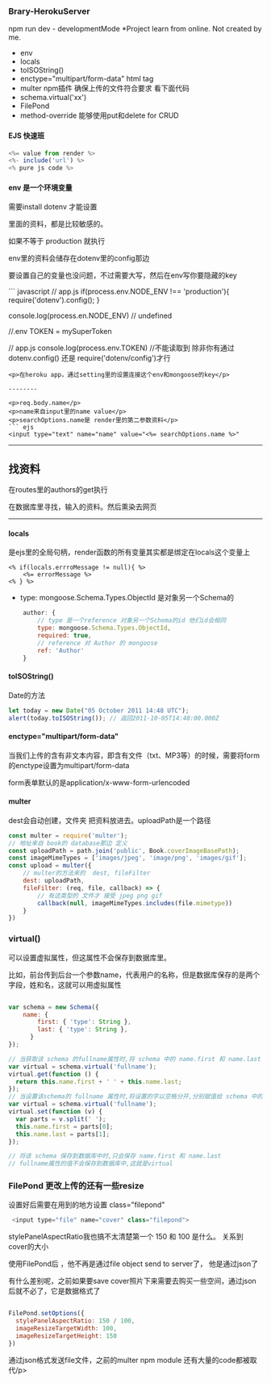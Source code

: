 ### Brary-HerokuServer
npm run dev - developmentMode
*Project learn from online. Not created by me.

* env
* locals
* toISOString()
* enctype="multipart/form-data" html tag
* multer npm插件 确保上传的文件符合要求 看下面代码
* schema.virtual('xx')
* FilePond 
* method-override 能够使用put和delete for CRUD

#### EJS 快速班

``` javascript
<%= value from render %>
<%- include('url') %>
<% pure js code %> 
```


#### env 是一个环境变量
需要install dotenv 才能设置
<p>里面的资料，都是比较敏感的。</p>
<p>如果不等于 production 就执行</p>
<p>env里的资料会储存在dotenv里的config那边</p>
<p>要设置自己的变量也没问题，不过需要大写，然后在env写你要隐藏的key</p>
``` javascript
// app.js
if(process.env.NODE_ENV !== 'production'){
    require('dotenv').config();
}

console.log(process.en.NODE_ENV) // undefined
<!-- process.env.SECRET_MESSAGE -->
//.env
TOKEN = mySuperToken

// app.js
console.log(process.env.TOKEN) //不能读取到 除非你有通过dotenv.config() 还是 require('dotenv/config')才行

```
<p>在heroku app，通过setting里的设置连接这个env和mongoose的key</p>

--------

<p>req.body.name</p>
<p>name来自input里的name value</p>
<p>searchOptions.name是 render里的第二参数资料</p>
``` ejs
<input type="text" name="name" value="<%= searchOptions.name %>"
```

------------
## 找资料
<p>在routes里的authors的get执行</p>
<p>在数据库里寻找，输入的资料。然后熏染去网页</p>


-----------
#### locals
是ejs里的全局句柄，render函数的所有变量其实都是绑定在locals这个变量上
``` ejs
<% if(locals.errroMessage != null){ %>
    <%= errorMessage %> 
<% } %>
```

* type: mongoose.Schema.Types.ObjectId
是对象另一个Schema的
``` javascript
    author: {
        // type 是一个reference 对象另一个Schema的id 他们id会相同
        type: mongoose.Schema.Types.ObjectId,
        required: true,
        // reference 对 Author 的 mongoose
        ref: 'Author'
    }
```

#### toISOString()
Date的方法
``` javascript 
let today = new Date("05 October 2011 14:48 UTC");
alert(today.toISOString()); // 返回2011-10-05T14:48:00.000Z
```

#### enctype="multipart/form-data"
<p>当我们上传的含有非文本内容，即含有文件（txt、MP3等）的时候，需要将form的enctype设置为multipart/form-data</p>
<p>form表单默认的是application/x-www-form-urlencoded</p>


#### multer
<p>dest会自动创建，文件夹 把资料放进去。uploadPath是一个路径</p>

``` javascript
const multer = require('multer');
// 地址来自 book的 database那边 定义
const uploadPath = path.join('public', Book.coverImageBasePath);
const imageMimeTypes = ['images/jpeg', 'image/png', 'images/gif'];
const upload = multer({
    // multer的方法来的  dest, fileFilter
    dest: uploadPath,
    fileFilter: (req, file, callback) => {
        // 有这类型的 文件才 接受 jpeg png gif
        callback(null, imageMimeTypes.includes(file.mimetype))
    }
})
```

### virtual()
<p>可以设置虚拟属性，但这属性不会保存到数据库里。</p>
<p>比如，前台传到后台一个参数name，代表用户的名称，但是数据库保存的是两个字段，姓和名，这就可以用虚拟属性</p>

``` javascript

var schema = new Schema({
    name: {
        first: { 'type': String },  
        last: { 'type': String },
      }
});

// 当获取该 schema 的fullname属性时,将 schema 中的 name.first 和 name.last 拼接起来返回
var virtual = schema.virtual('fullname');
virtual.get(function () {
  return this.name.first + ' ' + this.name.last;
});
// 当设置该schema的 fullname 属性时,将设置的字以空格分开,分别赋值给 schema 中的 name.first 和 name.last 属性
var virtual = schema.virtual('fullname');
virtual.set(function (v) {
  var parts = v.split(' ');
  this.name.first = parts[0];
  this.name.last = parts[1];
});

// 将该 schema 保存到数据库中时,只会保存 name.first 和 name.last
// fullname属性的值不会保存到数据库中,这就是virtual
```

### FilePond 更改上传的还有一些resize
<p>设置好后需要在用到的地方设置 class="filepond"</p>

``` javascript
 <input type="file" name="cover" class="filepond">
```
<p>stylePanelAspectRatio我也搞不太清楚第一个 150 和 100 是什么。 关系到 cover的大小</p>
<p>使用FilePond后 ，他不再是通过file object send to server了， 他是通过json了</p>
<p>有什么差别呢，之前如果要save cover照片下来需要去购买一些空间，通过json后就不必了，它是数据格式了</p>

``` javascript

FilePond.setOptions({
  stylePanelAspectRatio: 150 / 100,
  imageResizeTargetWidth: 100,
  imageResizeTargetHeight: 150
})
```
<p>通过json格式发送file文件，之前的multer npm module 还有大量的code都被取代/p>



